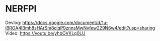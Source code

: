 # NERFPI 
Devlog: https://docs.google.com/document/d/1u-iBROA4lBmh8sHArSm8clqP9znnsMwNvfew229N6w4/edit?usp=sharing Video: https://youtu.be/yhbOVKLq0LU
